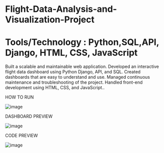 # Flight-Data-Analysis-and-Visualization-Project
# Tools/Technology : Python,SQL,API, Django, HTML, CSS, JavaScript
Built a scalable and maintainable web application.
Developed an interactive flight data dashboard using Python Django, API, and SQL.
Created dashboards that are easy to understand and use.
Managed continuous maintenance and troubleshooting of the project.
Handled front-end development using HTML, CSS, and JavaScript..

HOW TO RUN 

![image](https://github.com/Rishabhvaibhav/Flight-Data-Analysis-and-Visualization-Project/assets/48403808/d20e6e94-4fb4-4230-88b2-732c3de5cf12)

DASHBOARD PREVIEW

![image](https://github.com/Rishabhvaibhav/Flight-Data-Analysis-and-Visualization-Project/assets/48403808/67ab0cdd-a0fd-43f5-8d09-2e720ab01ad2)

CODE PREVIEW 

![image](https://github.com/Rishabhvaibhav/Flight-Data-Analysis-and-Visualization-Project/assets/48403808/6f4cbd93-543e-48a0-a981-199b21198169)




